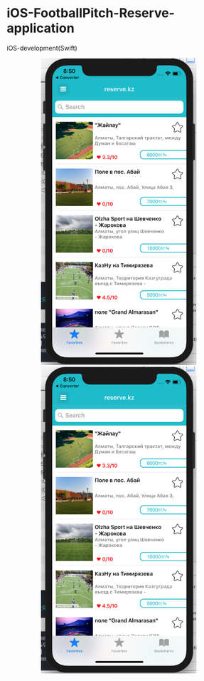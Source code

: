 # iOS-FootballPitch-Reserve-application
iOS-development(Swift)
<p align="center">
  <img src="img/1_table_view.png" width="350"/>
  <img src="img/1_table_view.png" width="350"/>
</p>
